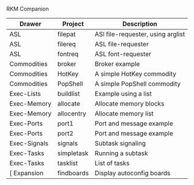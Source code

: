 RKM Companion

| Drawer       | Project       | Description
| ------------ | ------------- | ----------------------------------
| ASL          | filepat       | ASl file-requester, using arglist
| ASL          | filereq       | ASL file-requester
| ASL          | fontreq       | ASL font-requester
| Commodities  | broker        | Broker example
| Commodities  | HotKey        | A simple HotKey commodity
| Commodities  | PopShell      | A simple PopShell commodity
| Exec-Lists   | buildlist     | Example using a list
| Exec-Memory  | allocate      | Allocate memory blocks
| Exec-Memory  | allocentry    | Allocate memory list
| Exec-Ports   | port1         | Port and message example
| Exec-Ports   | port2         | Port and message example
| Exec-Signals | signals       | Subtask signaling
| Exec-Tasks   | simpletask    | Running a subtask
| Exec-Tasks   | tasklist      | List of tasks
[ Expansion    | findboards    | Display autoconfig boards

